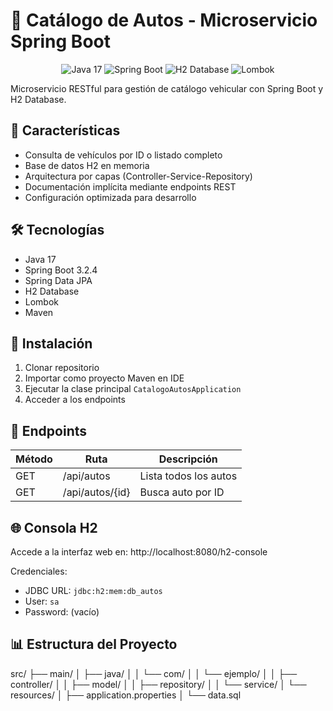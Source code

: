 # 🚗 Catálogo de Autos - Microservicio Spring Boot

<div align="center">
  <img src="https://img.shields.io/badge/Java-17-%23ED8B00?logo=java" alt="Java 17">
  <img src="https://img.shields.io/badge/Spring_Boot-3.2.4-%236DB33F?logo=spring" alt="Spring Boot">
  <img src="https://img.shields.io/badge/H2-Database-%23FF4500?logo=h2" alt="H2 Database">
  <img src="https://img.shields.io/badge/Lombok-%23000000?logo=lombok" alt="Lombok">
</div>

Microservicio RESTful para gestión de catálogo vehicular con Spring Boot y H2 Database.

## 🌟 Características
- Consulta de vehículos por ID o listado completo
- Base de datos H2 en memoria
- Arquitectura por capas (Controller-Service-Repository)
- Documentación implícita mediante endpoints REST
- Configuración optimizada para desarrollo

## 🛠️ Tecnologías
- Java 17
- Spring Boot 3.2.4
- Spring Data JPA
- H2 Database
- Lombok
- Maven

## 🚀 Instalación
1. Clonar repositorio
2. Importar como proyecto Maven en IDE
3. Ejecutar la clase principal `CatalogoAutosApplication`
4. Acceder a los endpoints

## 📌 Endpoints
| Método | Ruta               | Descripción          |
|--------|--------------------|----------------------|
| GET    | /api/autos         | Lista todos los autos|
| GET    | /api/autos/{id}    | Busca auto por ID    |

## 🌐 Consola H2
Accede a la interfaz web en: http://localhost:8080/h2-console

Credenciales:
- JDBC URL: `jdbc:h2:mem:db_autos`
- User: `sa`
- Password: (vacío)

## 📊 Estructura del Proyecto
src/
├── main/
│ ├── java/
│ │ └── com/
│ │ └── ejemplo/
│ │ ├── controller/
│ │ ├── model/
│ │ ├── repository/
│ │ └── service/
│ └── resources/
│ ├── application.properties
│ └── data.sql
